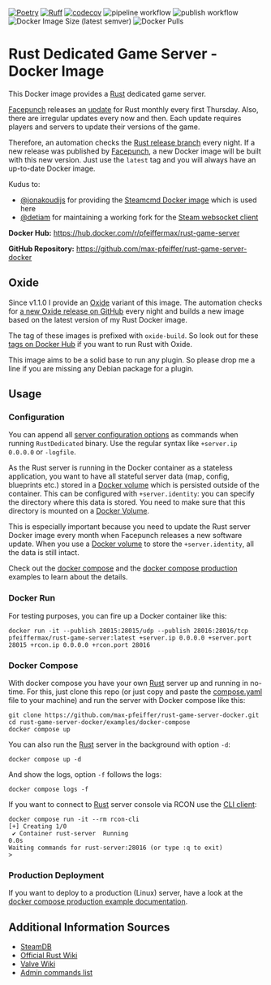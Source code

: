 [![Poetry](https://img.shields.io/endpoint?url=https://python-poetry.org/badge/v0.json)](https://python-poetry.org/)
[![Ruff](https://img.shields.io/endpoint?url=https://raw.githubusercontent.com/astral-sh/ruff/main/assets/badge/v2.json)](https://github.com/astral-sh/ruff)
[![codecov](https://codecov.io/gh/max-pfeiffer/rust-game-server-docker/graph/badge.svg?token=RfzYdxhvCd)](https://codecov.io/gh/max-pfeiffer/rust-game-server-docker)
![pipeline workflow](https://github.com/max-pfeiffer/rust-game-server-docker/actions/workflows/pipeline.yaml/badge.svg)
![publish workflow](https://github.com/max-pfeiffer/rust-game-server-docker/actions/workflows/publish.yaml/badge.svg)
![Docker Image Size (latest semver)](https://img.shields.io/docker/image-size/pfeiffermax/rust-game-server?sort=semver)
![Docker Pulls](https://img.shields.io/docker/pulls/pfeiffermax/rust-game-server)

# Rust Dedicated Game Server - Docker Image
This Docker image provides a [Rust](https://rust.facepunch.com/) dedicated game server.

[Facepunch](https://facepunch.com/) releases an [update](https://rust.facepunch.com/changes) for Rust monthly every
first Thursday. Also, there are irregular updates every now and then. Each update requires players and servers to
update their versions of the game.

Therefore, an automation checks the [Rust release branch](https://steamdb.info/app/258550/depots/?branch=release) every
night. If a new release was published by [Facepunch](https://facepunch.com/), a new Docker image will be built with this
new version. Just use the `latest` tag and you will always have an up-to-date Docker image.

Kudus to:
* [@jonakoudijs](https://github.com/jonakoudijs) for providing the [Steamcmd Docker image](https://github.com/steamcmd/docker) which is used here
* [@detiam](https://github.com/detiam) for maintaining a working fork for the [Steam websocket client](https://github.com/detiam/steam_websocket) 

**Docker Hub:** https://hub.docker.com/r/pfeiffermax/rust-game-server

**GitHub Repository:** https://github.com/max-pfeiffer/rust-game-server-docker

## Oxide
Since v1.1.0 I provide an [Oxide](https://umod.org/games/rust) variant of this image. The automation checks for
[a new Oxide release on GitHub](https://github.com/OxideMod/Oxide.Rust/releases) every night and builds a new image
based on the latest version of my Rust Docker image.

The tag of these images is prefixed with `oxide-build`. So look out for these
[tags on Docker Hub](https://hub.docker.com/r/pfeiffermax/rust-game-server/tags) if you want to run Rust with Oxide.

This image aims to be a solid base to run any plugin. So please drop me a line if you are missing any Debian package
for a plugin.

## Usage
### Configuration
You can append all [server configuration options](https://www.corrosionhour.com/rust-admin-commands/) as commands
when running `RustDedicated` binary. Use the regular syntax like `+server.ip 0.0.0.0` or `-logfile`.

As the Rust server is running in the Docker container as a stateless application, you want to have all stateful server
data (map, config, blueprints etc.) stored in a [Docker volume](https://docs.docker.com/storage/volumes/)
which is persisted outside of the container. This can be configured with `+server.identity`: you can specify the
directory where this data is stored. You need to make sure that this directory is mounted on
a [Docker Volume](https://docs.docker.com/storage/volumes/).

This is especially important because you need to update the Rust server Docker image every month when Facepunch
releases a new software update. When you use a [Docker volume](https://docs.docker.com/storage/volumes/) to store
the `+server.identity`, all the data is still intact.

Check out the [docker compose](examples/docker-compose/README.md) and the
[docker compose production](examples/docker-compose-production/README.md) examples to learn about
the details. 

### Docker Run
For testing purposes, you can fire up a Docker container like this:
```shell
docker run -it --publish 28015:28015/udp --publish 28016:28016/tcp pfeiffermax/rust-game-server:latest +server.ip 0.0.0.0 +server.port 28015 +rcon.ip 0.0.0.0 +rcon.port 28016
```

### Docker Compose
With docker compose you have your own [Rust](https://rust.facepunch.com/) server up and running in no-time. For this,
just clone this repo (or just copy and paste the [compose.yaml](examples/docker-compose/compose.yaml) file to your
machine) and run the server with Docker compose like this:
```shell
git clone https://github.com/max-pfeiffer/rust-game-server-docker.git
cd rust-game-server-docker/examples/docker-compose
docker compose up
```
You can also run the [Rust](https://rust.facepunch.com/) server in the background with option `-d`:
```shell
docker compose up -d
```
And show the logs, option `-f` follows the logs:
```shell
docker compose logs -f
```

If you want to connect to [Rust](https://rust.facepunch.com/) server console via RCON use the [CLI client](https://github.com/gorcon/rcon-cli):
```shell
docker compose run -it --rm rcon-cli
[+] Creating 1/0
 ✔ Container rust-server  Running                                                                                                                                             0.0s 
Waiting commands for rust-server:28016 (or type :q to exit)
> 
```

### Production Deployment
If you want to deploy to a production (Linux) server, have a look at the
[docker compose production example documentation](examples/docker-compose-production/README.md).

## Additional Information Sources
* [SteamDB](https://steamdb.info/app/258550/info/)
* [Official Rust Wiki](https://wiki.facepunch.com/rust/)
* [Valve Wiki](https://developer.valvesoftware.com/wiki/Rust_Dedicated_Server)
* [Admin commands list](https://www.corrosionhour.com/rust-admin-commands/)
